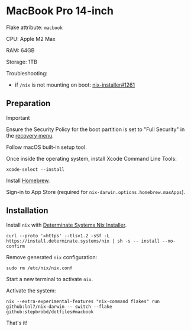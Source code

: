 # MacBook Pro 14-inch

Flake attribute: `macbook`

CPU: Apple M2 Max

RAM: 64GB

Storage: 1TB

Troubleshooting:

- if `/nix` is not mounting on boot: [nix-installer#1261](https://github.com/determinatesystems/nix-installer/issues/1261)

## Preparation

> [!Important]
> Ensure the Security Policy for the boot partition is set to "Full Security"
> in the [recovery menu](https://support.apple.com/guide/security/startup-disk-security-policy-control-sec7d92dc49f/web).

Follow macOS built-in setup tool.

Once inside the operating system, install Xcode Command Line Tools:

```shell
xcode-select --install
```

Install [Homebrew](https://brew.sh).

Sign-in to App Store (required for `nix-darwin.options.homebrew.masApps`).

## Installation

Install `nix` with [Determinate Systems Nix Installer](https://github.com/determinatesystems/nix-installer).

```shell
curl --proto '=https' --tlsv1.2 -sSf -L https://install.determinate.systems/nix | sh -s -- install --no-confirm
```

Remove generated `nix` configuration:

```shell
sudo rm /etc/nix/nix.conf
```

Start a new terminal to activate `nix`.

Activate the system:

```shell
nix --extra-experimental-features "nix-command flakes" run github:lnl7/nix-darwin -- switch --flake github:stepbrobd/dotfiles#macbook
```

That's it!
